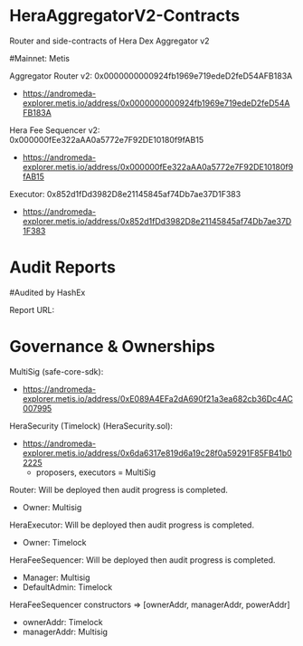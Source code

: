 # HeraAggregatorV2-Contracts
Router and side-contracts of Hera Dex Aggregator v2

#Mainnet: Metis

Aggregator Router v2: 0x0000000000924fb1969e719edeD2feD54AFB183A

- https://andromeda-explorer.metis.io/address/0x0000000000924fb1969e719edeD2feD54AFB183A

Hera Fee Sequencer v2: 0x000000fEe322aAA0a5772e7F92DE10180f9fAB15

- https://andromeda-explorer.metis.io/address/0x000000fEe322aAA0a5772e7F92DE10180f9fAB15

Executor: 0x852d1fDd3982D8e21145845af74Db7ae37D1F383

- https://andromeda-explorer.metis.io/address/0x852d1fDd3982D8e21145845af74Db7ae37D1F383

 
 

# Audit Reports

#Audited by HashEx

Report URL: 


 

# Governance & Ownerships

MultiSig (safe-core-sdk):
- https://andromeda-explorer.metis.io/address/0xE089A4EFa2dA690f21a3ea682cb36Dc4AC007995

HeraSecurity (Timelock) (HeraSecurity.sol):
- https://andromeda-explorer.metis.io/address/0x6da6317e819d6a19c28f0a59291F85FB41b02225
  - proposers, executors = MultiSig


Router: Will be deployed then audit progress is completed.
- Owner: Multisig

HeraExecutor: Will be deployed then audit progress is completed.
- Owner: Timelock

HeraFeeSequencer: Will be deployed then audit progress is completed.
- Manager: Multisig
- DefaultAdmin: Timelock

HeraFeeSequencer constructors => [ownerAddr, managerAddr, powerAddr]
- ownerAddr: Timelock
- managerAddr: Multisig



